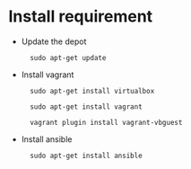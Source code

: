 Install requirement 
=====================
	
- Update the depot

		sudo apt-get update

- Install vagrant

		sudo apt-get install virtualbox

		sudo apt-get install vagrant

		vagrant plugin install vagrant-vbguest

- Install ansible

		sudo apt-get install ansible
